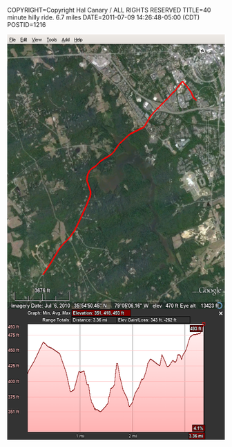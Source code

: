 COPYRIGHT=Copyright Hal Canary / ALL RIGHTS RESERVED
TITLE=40 minute hilly ride. 6.7 miles
DATE=2011-07-09 14:26:48-05:00 (CDT)
POSTID=1216

<div style="text-align:center"><img src="/images/2011-07-09_142801_bikeride2.png" alt="map of ride" width="554" height="936"></div>
